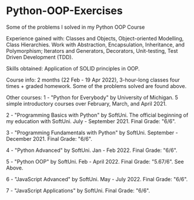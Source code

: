 # Python-OOP-Exercises
Some of the problems I solved in my Python OOP Course

Experience gained with: Classes and Objects, Object-oriented Modelling, Class Hierarchies. Work with Abstraction, Encapsulation, Inheritance, and Polymorphism; Iterators and Generators, Decorators, Unit-testing, Test Driven Development (TDD).

Skills obtained: Application of SOLID principles in OOP.

Course info: 2 months (22 Feb - 19 Apr 2022), 3-hour-long classes four times + graded homework. Some of the problems solved are found above.


Other courses: 1 - "Python for Everybody" by University of Michigan. 5 simple introductory courses over February, March, and April 2021.

2 - "Programming Basics with Python" by SoftUni. The official beginning of my education with SoftUni. July - September 2021. Final Grade: "6/6".

3 - "Programming Fundamentals with Python" by SoftUni. September - December 2021. Final Grade: "6/6".

4 - "Python Advanced" by SoftUni. Jan - Feb 2022. Final Grade: "6/6".

5 - "Python OOP" by SoftUni. Feb - April 2022. Final Grade: "5.67/6". See Above.

6 - "JavaScript Advanced" by SoftUni. May - July 2022. Final Grade: "6/6". 

7 - "JavaScript Applications" by SoftUni. Final Grade: "6/6".
